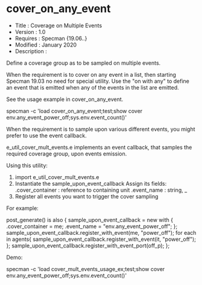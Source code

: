 # cover_on_any_event
* Title       : Coverage on Multiple Events  
* Version     : 1.0
* Requires    : Specman {19.06..}
* Modified    : January 2020
* Description :

Define a coverage group as to be sampled on multiple events.


When the requirement is to cover on any event in a list, then starting 
Specman 19.03 no need for special utility. Use the "on with any" to define
an event that is emitted when any of the events in the list are emitted.

See the usage example in cover_on_any_event.

   specman -c 'load cover_on_any_event;test;show cover env.any_event_power_off;sys.env.event_count()'



When the requirement is to sample upon various different events, you might
prefer to use the event callback.

e_util_cover_mult_events.e implements an event callback, that samples the 
required coverage group, upon events emission.

Using this utility:

   1) import e_util_cover_mult_events.e
   2) Instantiate the sample_upon_event_callback
        Assign its fields:
            .cover_container : reference to containing unit
            .event_name      : string, <unit name>_<event name>
   3) Register all events you want to trigger the cover sampling
 

For example:

   post_generate() is also {
        sample_upon_event_callback = new with {
            .cover_container = me;
            .event_name = "env.any_event_power_off";
        };
        sample_upon_event_callback.register_with_event(me, "power_off");
        for each in agents{
            sample_upon_event_callback.register_with_event(it, "power_off");
        };
        sample_upon_event_callback.register_with_event_port(off_p);
    };


Demo:

specman -c 'load cover_mult_events_usage_ex;test;show cover env.any_event_power_off;sys.env.event_count()'
